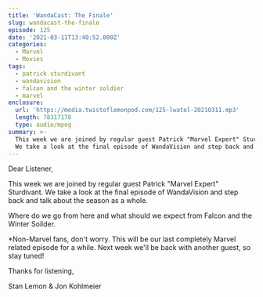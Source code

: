 ```yaml
---
title: 'WandaCast: The Finale'
slug: wandacast-the-finale
episode: 125
date: '2021-03-11T13:40:52.000Z'
categories:
  - Marvel
  - Movies
tags:
  - patrick sturdivant
  - wandavision
  - falcon and the winter soldier
  - marvel
enclosure:
  url: 'https://media.twistoflemonpod.com/125-lwatol-20210311.mp3'
  length: 78317178
  type: audio/mpeg
summary: >-
  This week we are joined by regular guest Patrick "Marvel Expert" Sturdivant.
  We take a look at the final episode of WandaVision and step back and talk a...
---
```


Dear Listener,

This week we are joined by regular guest Patrick "Marvel Expert" Sturdivant. We take a look at the final episode of WandaVision and step back and talk about the season as a whole.

Where do we go from here and what should we expect from Falcon and the Winter Soilder.

\*Non-Marvel fans, don't worry. This will be our last completely Marvel related episode for a while. Next week we'll be back with another guest, so stay tuned!

Thanks for listening,

Stan Lemon & Jon Kohlmeier
